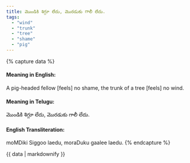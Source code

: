 ```yaml
---
title: మొండికి శిగ్గూ లేదు, మొరడుకు గాలీ లేదు.
tags:
  - "wind"
  - "trunk"
  - "tree"
  - "shame"
  - "pig"
---
```


{% capture data %}
#### Meaning in English:
A pig-headed fellow [feels] no shame, the trunk of a tree [feels] no wind.

#### Meaning in Telugu:
మొండికి శిగ్గూ లేదు, మొరడుకు గాలీ లేదు.

#### English Transliteration:
moMDiki Siggoo laedu, moraDuku gaalee laedu.
{% endcapture %}

{{ data | markdownify }}

